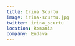 ```yaml
---
title: Irina Scurtu
image: irina-scurtu.jpg
twitter: irina_scurtu
location: Romania
company: Endava
---
```


